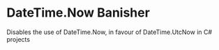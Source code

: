 # DateTime.Now Banisher
Disables the use of DateTime.Now, in favour of DateTime.UtcNow in C# projects
